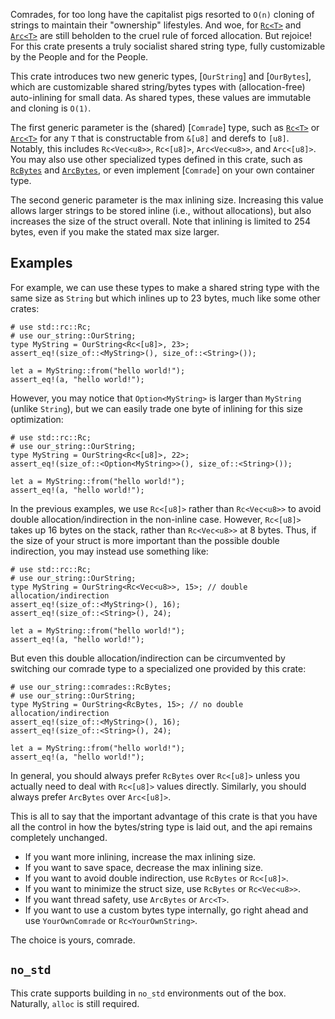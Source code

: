 Comrades, for too long have the capitalist pigs resorted to `O(n)` cloning of strings to maintain their "ownership" lifestyles.
And woe, for [`Rc<T>`](alloc::rc::Rc) and [`Arc<T>`](alloc::sync::Arc) are still beholden to the cruel rule of forced allocation.
But rejoice! For this crate presents a truly socialist shared string type, fully customizable by the People and for the People.

This crate introduces two new generic types, [`OurString`] and [`OurBytes`], which are customizable shared string/bytes types with (allocation-free) auto-inlining for small data.
As shared types, these values are immutable and cloning is `O(1)`.

The first generic parameter is the (shared) [`Comrade`] type, such as [`Rc<T>`](alloc::rc::Rc) or [`Arc<T>`](alloc::sync::Arc) for any `T` that is constructable from `&[u8]` and derefs to `[u8]`.
Notably, this includes `Rc<Vec<u8>>`, `Rc<[u8]>`, `Arc<Vec<u8>>`, and `Arc<[u8]>`.
You may also use other specialized types defined in this crate, such as [`RcBytes`](crate::comrades::RcBytes) and [`ArcBytes`](crate::comrades::ArcBytes), or even implement [`Comrade`] on your own container type.

The second generic parameter is the max inlining size.
Increasing this value allows larger strings to be stored inline (i.e., without allocations), but also increases the size of the struct overall.
Note that inlining is limited to 254 bytes, even if you make the stated max size larger.

## Examples

For example, we can use these types to make a shared string type with the same size as `String` but which inlines up to 23 bytes, much like some other crates:

```
# use std::rc::Rc;
# use our_string::OurString;
type MyString = OurString<Rc<[u8]>, 23>;
assert_eq!(size_of::<MyString>(), size_of::<String>());

let a = MyString::from("hello world!");
assert_eq!(a, "hello world!");
```

However, you may notice that `Option<MyString>` is larger than `MyString` (unlike `String`), but we can easily trade one byte of inlining for this size optimization:

```
# use std::rc::Rc;
# use our_string::OurString;
type MyString = OurString<Rc<[u8]>, 22>;
assert_eq!(size_of::<Option<MyString>>(), size_of::<String>());

let a = MyString::from("hello world!");
assert_eq!(a, "hello world!");
```

In the previous examples, we use `Rc<[u8]>` rather than `Rc<Vec<u8>>` to avoid double allocation/indirection in the non-inline case.
However, `Rc<[u8]>` takes up 16 bytes on the stack, rather than `Rc<Vec<u8>>` at 8 bytes.
Thus, if the size of your struct is more important than the possible double indirection, you may instead use something like:

```
# use std::rc::Rc;
# use our_string::OurString;
type MyString = OurString<Rc<Vec<u8>>, 15>; // double allocation/indirection
assert_eq!(size_of::<MyString>(), 16);
assert_eq!(size_of::<String>(), 24);

let a = MyString::from("hello world!");
assert_eq!(a, "hello world!");
```

But even this double allocation/indirection can be circumvented by switching our comrade type to a specialized one provided by this crate:

```
# use our_string::comrades::RcBytes;
# use our_string::OurString;
type MyString = OurString<RcBytes, 15>; // no double allocation/indirection
assert_eq!(size_of::<MyString>(), 16);
assert_eq!(size_of::<String>(), 24);

let a = MyString::from("hello world!");
assert_eq!(a, "hello world!");
```

In general, you should always prefer `RcBytes` over `Rc<[u8]>` unless you actually need to deal with `Rc<[u8]>` values directly.
Similarly, you should always prefer `ArcBytes` over `Arc<[u8]>`.

This is all to say that the important advantage of this crate is that you have all the control in how the bytes/string type is laid out, and the api remains completely unchanged.

- If you want more inlining, increase the max inlining size.
- If you want to save space, decrease the max inlining size.
- If you want to avoid double indirection, use `RcBytes` or `Rc<[u8]>`.
- If you want to minimize the struct size, use `RcBytes` or `Rc<Vec<u8>>`.
- If you want thread safety, use `ArcBytes` or `Arc<T>`.
- If you want to use a custom bytes type internally, go right ahead and use `YourOwnComrade` or `Rc<YourOwnString>`.

The choice is yours, comrade.

## `no_std`

This crate supports building in `no_std` environments out of the box.
Naturally, `alloc` is still required.
